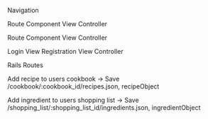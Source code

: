 <!-- HOME -->
Navigation

<!-- RECIPE SEARCH -->
Route
Component
View
Controller

<!-- RECIPE SHOW -->
Route
Component
View
Controller



<!-- AUTHORIZATION -->
Login View
Registration View
Controller



Rails Routes

Add recipe to users cookbook -> Save
/cookbook/:cookbook_id/recipes.json, recipeObject

Add ingredient to users shopping list -> Save
/shopping_list/:shopping_list_id/ingredients.json, ingredientObject